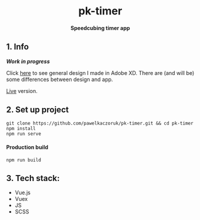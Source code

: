 <h1 align="center">pk-timer</h1>
<h4 align="center">Speedcubing timer app</h4>

## 1. Info
***Work in progress***

Click [here](https://xd.adobe.com/view/aec3196b-0c2d-4840-6775-acf12b7a4518-d8f2/) to see general design I made in Adobe XD. There are (and will be) some differences between design and app.

[Live](https://tender-franklin-d70598.netlify.com/) version.

## 2. Set up project
    git clone https://github.com/pawelkaczoruk/pk-timer.git && cd pk-timer
    npm install
    npm run serve
    
#### Production build
    npm run build

## 3. Tech stack:
* Vue.js
* Vuex
* JS
* SCSS

